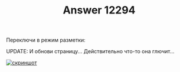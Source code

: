 ﻿---
title: "Answer 12294"
se.owner.user_id: 178988
se.owner.display_name: "Qwertiy"
se.owner.link: "https://ru.meta.stackoverflow.com/users/178988/qwertiy"
se.answer_id: 12294
se.question_id: 12293
se.post_type: answer
se.is_accepted: False
---
<p>Переключи в режим разметки:</p>
<p>UPDATE: И обнови страницу... Действительно что-то она глючит...</p>
<p><a href="https://i.stack.imgur.com/itKvA.png" rel="nofollow noreferrer"><img src="https://i.stack.imgur.com/itKvA.png" alt="скриншот" /></a></p>
